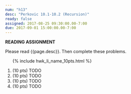 ```yaml
---
num: "h13"
desc: "Perkovic 10.1-10.2 (Recursion)"
ready: false
assigned: 2017-08-25 09:30:00.00-7:00
due: 2017-09-01 15:00:00.00-7:00
---
```


<b>READING ASSIGNMENT</b>

Please read {{page.desc}}.  Then complete these problems.


<ol>

{% include hwk_li_name_10pts.html %}

<li> (10 pts) TODO </li>

<li> (10 pts) TODO
<div class="pagebreak">
</div>
</li>

<li> (10 pts) TODO </li>

<li> (10 pts) TODO </li>

</ol>

